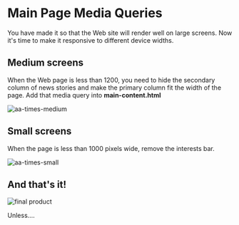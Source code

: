 # Main Page Media Queries

You have made it so that the Web site will render well on large screens. Now
it's time to make it responsive to different device widths.

## Medium screens

When the Web page is less than 1200, you need to hide the secondary column of
news stories and make the primary column fit the width of the page. Add that
media query into **main-content.html**

![aa-times-medium]


## Small screens

When the page is less than 1000 pixels wide, remove the interests bar.

![aa-times-small]

## And that's it!

![final product]

Unless....


[aa-times-small]:
  https://appacademy-open-assets.s3-us-west-1.amazonaws.com/Module-Responsive-Design/response-design-projects/aa-times/assets/1000px-mobile-aa-times.png
[aa-times-medium]:
  https://appacademy-open-assets.s3-us-west-1.amazonaws.com/Module-Responsive-Design/response-design-projects/aa-times/assets/1020px-aa-times.png

[final product]: https://appacademy-open-assets.s3-us-west-1.amazonaws.com/Module-Responsive-Design/response-design-projects/aa-times/assets/final-product.png
